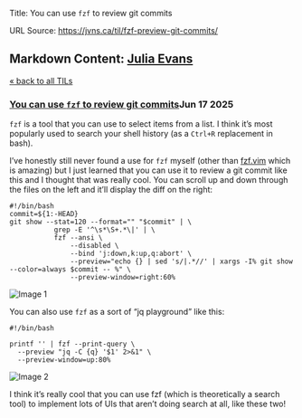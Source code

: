 Title: You can use `fzf` to review git commits

URL Source: https://jvns.ca/til/fzf-preview-git-commits/

Markdown Content:
[Julia Evans](https://jvns.ca/)
-------------------------------

[« back to all TILs](https://jvns.ca/til/)

### [You can use `fzf` to review git commits](https://jvns.ca/til/fzf-preview-git-commits/)Jun 17 2025

`fzf` is a tool that you can use to select items from a list. I think it’s most popularly used to search your shell history (as a `Ctrl+R` replacement in bash).

I’ve honestly still never found a use for `fzf` myself (other than [fzf.vim](https://github.com/junegunn/fzf.vim) which is amazing) but I just learned that you can use it to review a git commit like this and I thought that was really cool. You can scroll up and down through the files on the left and it’ll display the diff on the right:

```
#!/bin/bash
commit=${1:-HEAD}
git show --stat=120 --format="" "$commit" | \
           grep -E '^\s*\S+.*\|' | \
           fzf --ansi \
               --disabled \
               --bind 'j:down,k:up,q:abort' \
               --preview="echo {} | sed 's/|.*//' | xargs -I% git show --color=always $commit -- %" \
               --preview-window=right:60%
```

![Image 1](https://jvns.ca/images/fzf-git.png)

You can also use `fzf` as a sort of “jq playground” like this:

```
#!/bin/bash

printf '' | fzf --print-query \
  --preview "jq -C {q} '$1' 2>&1" \
  --preview-window=up:80%
```

![Image 2](https://jvns.ca/images/fzf-jq.png)

I think it’s really cool that you can use fzf (which is theoretically a search tool) to implement lots of UIs that aren’t doing search at all, like these two!
